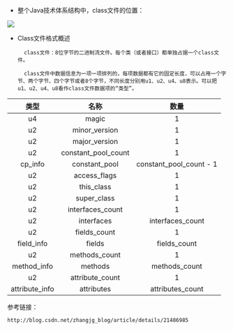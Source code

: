 - 整个Java技术体系结构中，class文件的位置：

![](http://img.blog.csdn.net/20140318212143937?watermark/2/text/aHR0cDovL2Jsb2cuY3Nkbi5uZXQvemhhbmdqZ19ibG9n/font/5a6L5L2T/fontsize/400/fill/I0JBQkFCMA==/dissolve/70/gravity/SouthEast)

- Class文件格式概述

		class文件：8位字节的二进制流文件。每个类（或者接口）都单独占据一个class文件。

		class文件中数据信息为一项一项排列的，每项数据都有它的固定长度，可以占用一个字节、两个字节、四个字节或者8个字节，不同长度分别用u1、u2、u4、u8表示。可以把u1、u2、u4、u8看作class文件数据项的“类型”。


| 类型	        | 名称			|数量
|:-------------:|:-------------:|:-----------:|
|u4				|magic			|1
|u2				|minor_version	|1
|u2				|major_version	|1
|u2				|constant_pool_count	|1
|cp_info		|constant_pool	|constant_pool_count - 1
|u2				|access_flags	|1
|u2				|this_class		|1
|u2				|super_class	|1
|u2				|interfaces_count	|1
|u2				|interfaces		|interfaces_count
|u2				|fields_count	|1
|field_info		|fields			|fields_count
|u2				|methods_count	|1
|method_info	|methods		|methods_count
|u2				|attribute_count	|1
|attribute_info	|attributes		|attributes_count

参考链接：


	http://blog.csdn.net/zhangjg_blog/article/details/21486985